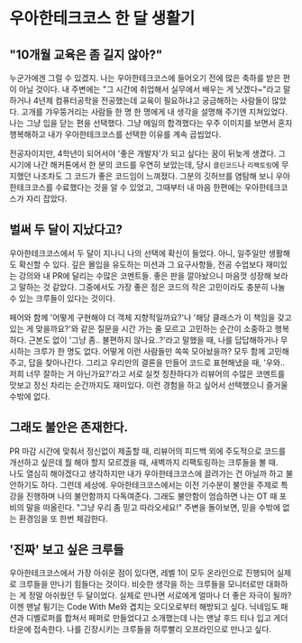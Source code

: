 # 우아한테크코스 한 달 생활기 

## "10개월 교육은 좀 길지 않아?" 
누군가에겐 그럴 수 있겠지. 
나는 우아한테크코스에 들어오기 전에 많은 축하를 받은 편이 아닐 것이다.
내 주변에는 "그 시간에 취업해서 실무에서 배우는 게 낫겠다~"라고 말하거나 4년제 컴퓨터공학을 전공했는데 교육이 필요하냐고 궁금해하는 사람들이 많았다.
고개를 갸우뚱거리는 사람들 한 명 한 명에게 내 생각을 설명해 주기엔 지쳐있었다. 나는 그냥 입을 닫는 편을 선택했다. 
그냥 메일의 합격했다는 우주 이미지를 보면서 혼자 행복해하고 내가 우아한테크코스를 선택한 이유를 계속 곱씹었다.

전공자이지만, 4학년이 되어서야 '좋은 개발자'가 되고 싶다는 꿈이 뒤늦게 생겼다. 
그 시기에 나간 해커톤에서 한 분의 코드를 우연히 보았는데, 당시 `클린코드`나 `리팩토링`에 무지했던 나조차도 그 코드가 좋은 코드임이 느껴졌다.
그분의 깃허브를 염탐해 보니 우아한테크코스를 수료했다는 것을 알 수 있었고, 그때부터 내 마음 한편에는 우아한테크코스가 자리 잡았다.

## 벌써 두 달이 지났다고?
우아한테크코스에서 두 달이 지나니 나의 선택에 확신이 들었다. 아니, 일주일만 생활해도 확신할 수 있다.
깊은 몰입을 유도하는 미션과 그 요구사항들, 전공 수업보다 재미있는 강의와 내 PR에 달리는 수많은 코멘트들. 
좋은 판을 깔아놨으니 마음껏 성장해 보라고 말하는 것 같았다. 그중에서도 가장 좋은 점은 코드의 작은 고민이라도 충분히 나눌 수 있는 크루들이 있다는 것이다.

페어와 함께 '어떻게 구현해야 더 객체 지향적일까요?'나 '해당 클래스가 이 책임을 갖고 있는 게 맞을까요?'와 같은 질문을 시간 가는 줄 모르고 고민하는 순간이 소중하고 행복하다.
근본도 없이 '그냥 좀.. 불편하지 않나요..?'라고 말했을 때, 나를 답답해하거나 무시하는 크루가 한 명도 없다. 어떻게 이런 사람들만 쏙쏙 모아놨을까?
모두 함께 고민해 주고, 답을 찾아나간다.
그리고 우리만의 결론을 만들어 코드로 표현해냈을 때, '우와.. 저희 너무 잘하는 거 아닌가요?'라고 서로 실컷 칭찬하다가 리뷰어의 수많은 코멘트를 맛보고 정신 차리는 순간까지도 재미있다.
이런 경험을 하고 싶어서 선택했으니 즐거울 수밖에 없다. 

## 그래도 불안은 존재한다.
PR 마감 시간에 맞춰서 정신없이 제출할 때, 리뷰어의 피드백 외에 주도적으로 코드를 개선하고 싶은데 뭘 해야 할지 모르겠을 때, 새벽까지 리팩토링하는 크루들을 볼 때.  
나도 열심히 해야겠다고 생각하지만 내가 우아한테크코스에 끌려가는 건 아닐까 하고 불안하기도 하다. 그런데 세상에. 
우아한테크코스에서는 이전 기수분이 불안을 주제로 특강을 진행하며 나의 불안함까지 다독여준다. 그래도 불안함이 엄습하면 나는 OT 때 포비의 말을 떠올린다.
"그냥 우리 좀 믿고 따라오세요!" 
주변을 돌아보면, 믿을 수밖에 없는 환경임을 또 한번 체감한다. 
 
## '진짜' 보고 싶은 크루들
우아한테크코스에서 가장 아쉬운 점이 있다면, 레벨 1이 모두 온라인으로 진행되어 실제로 크루들을 만나기 힘들다는 것이다.
비슷한 생각을 하는 크루들을 모니터로만 대화하는 게 정말 아쉬웠던 두 달이었다. 실제로 만나면 서로에게 얼마나 더 좋은 자극이 될까?
이젠 맨날 튕기는 Code With Me와 겹치는 오디오로부터 해방되고 싶다. 
닉네임도 패션과 디벨로퍼를 합쳐서 페퍼로 만들었다고 소개했는데 나는 맨날 후드 티나 입고 게더 타운에 접속한다. 
나를 긴장시키는 크루들을 하루빨리 오프라인으로 만나고 싶다.
